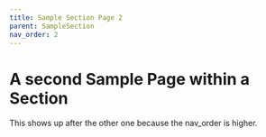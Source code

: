 ```yaml
---
title: Sample Section Page 2
parent: SampleSection
nav_order: 2
---
```


# A second Sample Page within a Section

This shows up after the other one because the nav_order is higher. 


